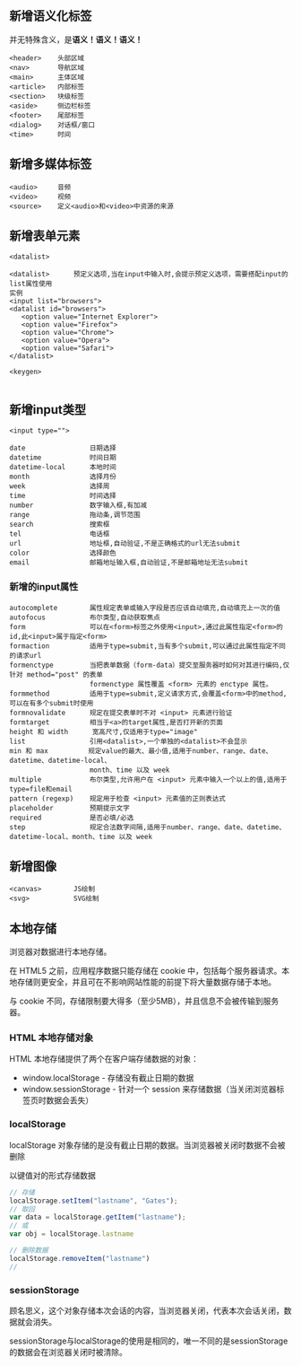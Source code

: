 ## 新增语义化标签

并无特殊含义，是**语义！语义！语义！**

```
<header>	头部区域
<nav> 		导航区域
<main>		主体区域
<article>	内部标签
<section>	块级标签
<aside>		侧边栏标签
<footer>	尾部标签
<dialog>	对话框/窗口
<time>		时间
```



## 新增多媒体标签

```
<audio>		音频
<video>		视频
<source>	定义<audio>和<video>中资源的来源
```



## 新增表单元素

`<datalist>`

```
<datalist>		预定义选项,当在input中输入时,会提示预定义选项，需要搭配input的list属性使用
实例
<input list="browsers">
<datalist id="browsers">
   <option value="Internet Explorer">
   <option value="Firefox">
   <option value="Chrome">
   <option value="Opera">
   <option value="Safari">
</datalist> 
```

`<keygen>`

```
```





## 新增input类型

```
<input type="">

date				日期选择
datetime			时间日期
datetime-local		本地时间
month				选择月份
week				选择周
time				时间选择
number				数字输入框,有加减
range				拖动条,调节范围
search				搜索框
tel					电话框
url					地址框,自动验证,不是正确格式的url无法submit
color				选择颜色
email				邮箱地址输入框,自动验证,不是邮箱地址无法submit
```



### 新增的input属性

```
autocomplete		属性规定表单或输入字段是否应该自动填充,自动填充上一次的值
autofocus			布尔类型,自动获取焦点
form				可以在<form>标签之外使用<input>,通过此属性指定<form>的id,此<input>属于指定<form>
formaction			适用于type=submit,当有多个submit,可以通过此属性指定不同的请求url
formenctype			当把表单数据（form-data）提交至服务器时如何对其进行编码,仅针对 method="post" 的表单
					formenctype 属性覆盖 <form> 元素的 enctype 属性。
formmethod			适用于type=submit,定义请求方式,会覆盖<form>中的method,可以在有多个submit时使用
formnovalidate		规定在提交表单时不对 <input> 元素进行验证
formtarget			相当于<a>的target属性,是否打开新的页面
height 和 width		宽高尺寸,仅适用于type="image"
list				引用<datalist>,一个单独的<datalist>不会显示
min 和 max		   规定value的最大、最小值,适用于number、range、date、datetime、datetime-local、
					month、time 以及 week
multiple			布尔类型,允许用户在 <input> 元素中输入一个以上的值,适用于type=file和email
pattern (regexp)	规定用于检查 <input> 元素值的正则表达式
placeholder			预期提示文字
required			是否必填/必选
step				规定合法数字间隔,适用于number、range、date、datetime、datetime-local、month、time 以及 week
```





## 新增图像

```
<canvas>		JS绘制
<svg>			SVG绘制
```







## 本地存储

浏览器对数据进行本地存储。

在 HTML5 之前，应用程序数据只能存储在 cookie 中，包括每个服务器请求。本地存储则更安全，并且可在不影响网站性能的前提下将大量数据存储于本地。

与 cookie 不同，存储限制要大得多（至少5MB），并且信息不会被传输到服务器。

### HTML 本地存储对象

HTML 本地存储提供了两个在客户端存储数据的对象：

- window.localStorage - 存储没有截止日期的数据
- window.sessionStorage - 针对一个 session 来存储数据（当关闭浏览器标签页时数据会丢失）



### localStorage

localStorage 对象存储的是没有截止日期的数据。当浏览器被关闭时数据不会被删除

以键值对的形式存储数据

```js
// 存储
localStorage.setItem("lastname", "Gates");
// 取回
var data = localStorage.getItem("lastname");
// 或
var obj = localStorage.lastname

// 删除数据
localStorage.removeItem("lastname")
//
```



### sessionStorage

顾名思义，这个对象存储本次会话的内容，当浏览器关闭，代表本次会话关闭，数据就会消失。

sessionStorage与localStorage的使用是相同的，唯一不同的是sessionStorage的数据会在浏览器关闭时被清除。

 































